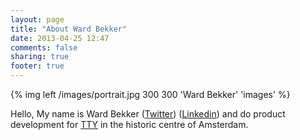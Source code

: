 ```yaml
---
layout: page
title: "About Ward Bekker"
date: 2013-04-25 12:47
comments: false
sharing: true
footer: true
---
```


{% img left /images/portrait.jpg 300 300 'Ward Bekker' 'images' %}

Hello, My name is Ward Bekker ([Twitter](https://twitter.com/wardbekker)) ([Linkedin](http://nl.linkedin.com/in/wardbekker)) and do product development for [TTY](http://www.tty.nl) in the historic centre of Amsterdam.
